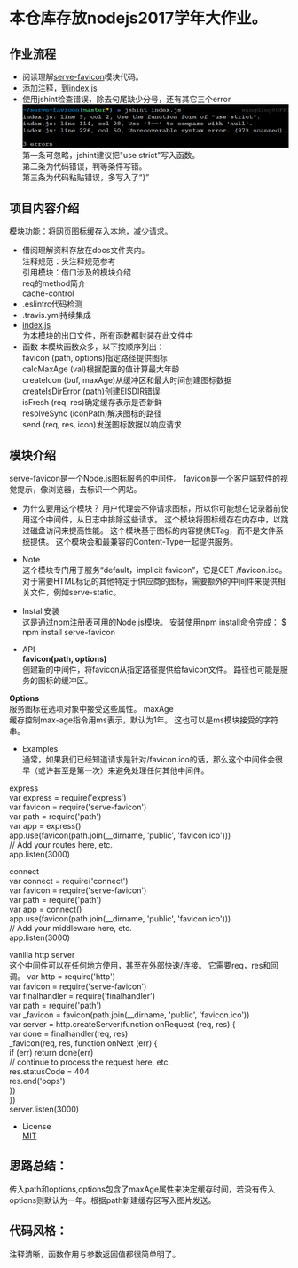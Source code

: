 # 本仓库存放nodejs2017学年大作业。

## 作业流程
- 阅读理解[serve-favicon](https://github.com/expressjs/serve-favicon)模块代码。
- 添加注释，到[index.js](https://github.com/WuXiaoTon/17-nodejs-readfile/blob/master/index.js)  
- 使用jshint检查错误，除去句尾缺少分号，还有其它三个error
![QQ截图20171211205808.png](https://github.com/WuXiaoTon/17-nodejs-readfile/blob/master/docs/QQ%E6%88%AA%E5%9B%BE20171211205808.png)  
第一条可忽略，jshint建议把"use strict"写入函数。  
第二条为代码错误，判等条件写错。  
第三条为代码粘贴错误，多写入了“}”

## 项目内容介绍  
模块功能：将网页图标缓存入本地，减少请求。
- 借阅理解资料存放在docs文件夹内。  
   注释规范：头注释规范参考  
   引用模块：借口涉及的模块介绍  
   req的method简介  
   cache-control  
- .eslintrc代码检测
- .travis.yml持续集成
- [index.js](https://github.com/WuXiaoTon/17-nodejs-readfile/blob/master/index.js)  
   为本模块的出口文件，所有函数都封装在此文件中
- 函数
   本模块函数众多，以下按顺序列出：  
   	favicon (path, options)指定路径提供图标  
	calcMaxAge (val)根据配置的值计算最大年龄  
	createIcon (buf, maxAge)从缓冲区和最大时间创建图标数据  
	createIsDirError (path)创建EISDIR错误  
	isFresh (req, res)确定缓存表示是否新鲜  
	resolveSync (iconPath)解决图标的路径  
	send (req, res, icon)发送图标数据以响应请求  

## 模块介绍
serve-favicon是一个Node.js图标服务的中间件。
favicon是一个客户端软件的视觉提示，像浏览器，去标识一个网站。
- 为什么要用这个模块？
	用户代理会不停请求图标，所以你可能想在记录器前使用这个中间件，从日志中排除这些请求。
	这个模块将图标缓存在内存中，以跳过磁盘访问来提高性能。
	这个模块基于图标的内容提供ETag，而不是文件系统提供。
	这个模块会和最兼容的Content-Type一起提供服务。
- Note  
这个模块专门用于服务“default，implicit favicon”，它是GET /favicon.ico。 对于需要HTML标记的其他特定于供应商的图标，需要额外的中间件来提供相关文件，例如serve-static。


- Install安装  
这是通过npm注册表可用的Node.js模块。 安装使用npm install命令完成：
$ npm install serve-favicon


- API  
**favicon(path, options)**  
创建新的中间件，将favicon从指定路径提供给favicon文件。 路径也可能是服务的图标的缓冲区。

**Options**  
服务图标在选项对象中接受这些属性。
maxAge  
缓存控制max-age指令用ms表示，默认为1年。 这也可以是ms模块接受的字符串。

- Examples  
通常，如果我们已经知道请求是针对/favicon.ico的话，那么这个中间件会很早（或许甚至是第一次）来避免处理任何其他中间件。

express  
var express = require('express')  
var favicon = require('serve-favicon')  
var path = require('path')  
var app = express()  
app.use(favicon(path.join(__dirname, 'public', 'favicon.ico')))  
// Add your routes here, etc.  
app.listen(3000)  

connect  
var connect = require('connect')  
var favicon = require('serve-favicon')  
var path = require('path')  
var app = connect()  
app.use(favicon(path.join(__dirname, 'public', 'favicon.ico')))  
// Add your middleware here, etc.  
app.listen(3000)  

vanilla http server  
这个中间件可以在任何地方使用，甚至在外部快速/连接。 它需要req，res和回调。
var http = require('http')  
var favicon = require('serve-favicon')  
var finalhandler = require('finalhandler')  
var path = require('path')  
var _favicon = favicon(path.join(__dirname, 'public', 'favicon.ico'))  
var server = http.createServer(function onRequest (req, res) {  
  var done = finalhandler(req, res)  
  _favicon(req, res, function onNext (err) {  
    if (err) return done(err)  
    // continue to process the request here, etc.  
    res.statusCode = 404  
    res.end('oops')  
  })  
})  
server.listen(3000)  

- License    
[MIT](https://github.com/WuXiaoTon/17-nodejs-readfile/blob/master/LICENSE)

## 思路总结：  
传入path和options,options包含了maxAge属性来决定缓存时间，若没有传入options则默认为一年。根据path新建缓存区写入图片发送。

## 代码风格：  
注释清晰，函数作用与参数返回值都很简单明了。
